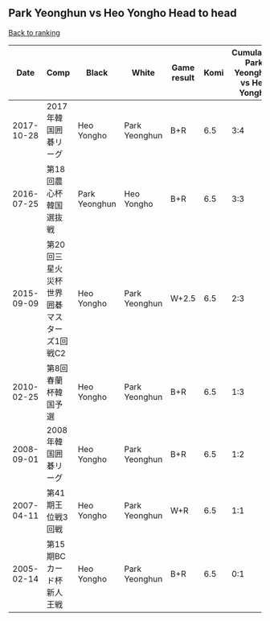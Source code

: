 ## Park Yeonghun vs Heo Yongho Head to head

[Back to ranking](../../index.md)




| **Date** | **Comp** | **Black** | **White** | **Game result** | **Komi** | **Cumulative Park Yeonghun vs Heo Yongho** | **Park Yeonghun streak** | **Heo Yongho streak** | 
| --- | --- | --- | --- | --- | --- | --- | --- | --- |
| 2017-10-28 | 2017年韓国囲碁リーグ | Heo Yongho | Park Yeonghun | B+R | 6.5 | 3:4 | 0 | 1 | 
| 2016-07-25 | 第18回農心杯韓国選抜戦 | Park Yeonghun | Heo Yongho | B+R | 6.5 | 3:3 | 2 | 0 | 
| 2015-09-09 | 第20回三星火災杯世界囲碁マスターズ1回戦C2 | Heo Yongho | Park Yeonghun | W+2.5 | 6.5 | 2:3 | 1 | 0 | 
| 2010-02-25 | 第8回春蘭杯韓国予選 | Heo Yongho | Park Yeonghun | B+R | 6.5 | 1:3 | 0 | 2 | 
| 2008-09-01 | 2008年韓国囲碁リーグ | Heo Yongho | Park Yeonghun | B+R | 6.5 | 1:2 | 0 | 1 | 
| 2007-04-11 | 第41期王位戦3回戦 | Heo Yongho | Park Yeonghun | W+R | 6.5 | 1:1 | 1 | 0 | 
| 2005-02-14 | 第15期BCカード杯新人王戦 | Heo Yongho | Park Yeonghun | B+R | 6.5 | 0:1 | 0 | 1 |




